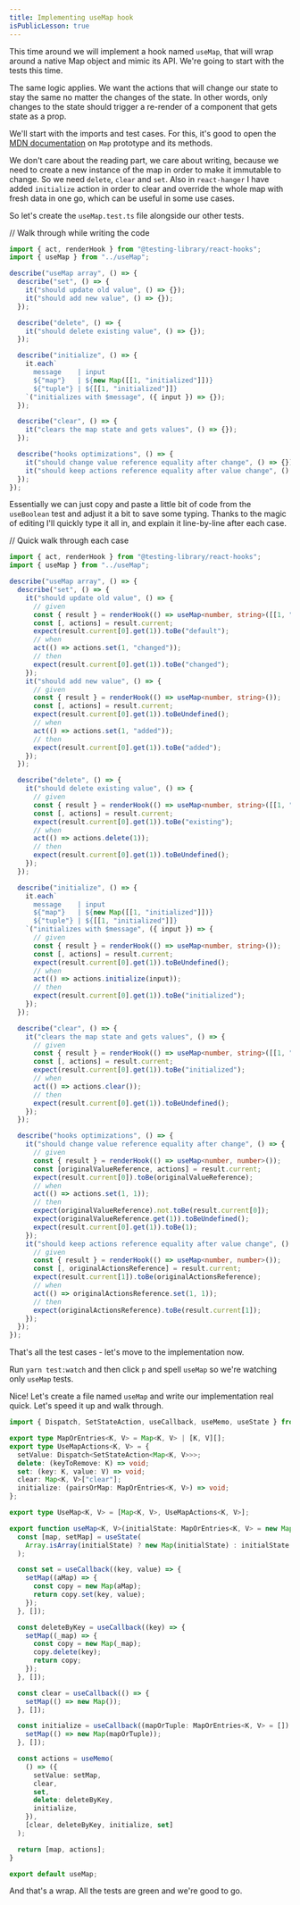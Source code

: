 ```yaml
---
title: Implementing useMap hook
isPublicLesson: true
---
```


This time around we will implement a hook named `useMap`, that will wrap around a native Map object and mimic its API. We're going to start with the tests this time.

The same logic applies. We want the actions that will change our state to stay the same no matter the changes of the state. In other words, only changes to the state should trigger
a re-render of a component that gets state as a prop.

We'll start with the imports and test cases. For this, it's good to open the [MDN documentation](https://developer.mozilla.org/ru/docs/Web/JavaScript/Reference/Global_Objects/Map) on `Map` prototype and its methods.

We don't care about the reading part, we care about writing, because we need to create a new instance of the map in order to make it immutable to change. So we need `delete`, `clear` and `set`. Also in `react-hanger` I have added `initialize` action in order to clear and override the whole map with fresh data in one go, which can be useful in some use cases.

So let's create the `useMap.test.ts` file alongside our other tests.

// Walk through while writing the code

```ts
import { act, renderHook } from "@testing-library/react-hooks";
import { useMap } from "../useMap";

describe("useMap array", () => {
  describe("set", () => {
    it("should update old value", () => {});
    it("should add new value", () => {});
  });

  describe("delete", () => {
    it("should delete existing value", () => {});
  });

  describe("initialize", () => {
    it.each`
      message    | input
      ${"map"}   | ${new Map([[1, "initialized"]])}
      ${"tuple"} | ${[[1, "initialized"]]}
    `("initializes with $message", ({ input }) => {});
  });

  describe("clear", () => {
    it("clears the map state and gets values", () => {});
  });

  describe("hooks optimizations", () => {
    it("should change value reference equality after change", () => {});
    it("should keep actions reference equality after value change", () => {});
  });
});
```

Essentially we can just copy and paste a little bit of code from the `useBoolean` test and adjust it a bit to save some typing. Thanks to the magic of editing I'll quickly type it all in, and explain it line-by-line after each case.

// Quick walk through each case

```ts
import { act, renderHook } from "@testing-library/react-hooks";
import { useMap } from "../useMap";

describe("useMap array", () => {
  describe("set", () => {
    it("should update old value", () => {
      // given
      const { result } = renderHook(() => useMap<number, string>([[1, "default"]]));
      const [, actions] = result.current;
      expect(result.current[0].get(1)).toBe("default");
      // when
      act(() => actions.set(1, "changed"));
      // then
      expect(result.current[0].get(1)).toBe("changed");
    });
    it("should add new value", () => {
      // given
      const { result } = renderHook(() => useMap<number, string>());
      const [, actions] = result.current;
      expect(result.current[0].get(1)).toBeUndefined();
      // when
      act(() => actions.set(1, "added"));
      // then
      expect(result.current[0].get(1)).toBe("added");
    });
  });

  describe("delete", () => {
    it("should delete existing value", () => {
      // given
      const { result } = renderHook(() => useMap<number, string>([[1, "existing"]]));
      const [, actions] = result.current;
      expect(result.current[0].get(1)).toBe("existing");
      // when
      act(() => actions.delete(1));
      // then
      expect(result.current[0].get(1)).toBeUndefined();
    });
  });

  describe("initialize", () => {
    it.each`
      message    | input
      ${"map"}   | ${new Map([[1, "initialized"]])}
      ${"tuple"} | ${[[1, "initialized"]]}
    `("initializes with $message", ({ input }) => {
      // given
      const { result } = renderHook(() => useMap<number, string>());
      const [, actions] = result.current;
      expect(result.current[0].get(1)).toBeUndefined();
      // when
      act(() => actions.initialize(input));
      // then
      expect(result.current[0].get(1)).toBe("initialized");
    });
  });

  describe("clear", () => {
    it("clears the map state and gets values", () => {
      // given
      const { result } = renderHook(() => useMap<number, string>([[1, "initialized"]]));
      const [, actions] = result.current;
      expect(result.current[0].get(1)).toBe("initialized");
      // when
      act(() => actions.clear());
      // then
      expect(result.current[0].get(1)).toBeUndefined();
    });
  });

  describe("hooks optimizations", () => {
    it("should change value reference equality after change", () => {
      // given
      const { result } = renderHook(() => useMap<number, number>());
      const [originalValueReference, actions] = result.current;
      expect(result.current[0]).toBe(originalValueReference);
      // when
      act(() => actions.set(1, 1));
      // then
      expect(originalValueReference).not.toBe(result.current[0]);
      expect(originalValueReference.get(1)).toBeUndefined();
      expect(result.current[0].get(1)).toBe(1);
    });
    it("should keep actions reference equality after value change", () => {
      // given
      const { result } = renderHook(() => useMap<number, number>());
      const [, originalActionsReference] = result.current;
      expect(result.current[1]).toBe(originalActionsReference);
      // when
      act(() => originalActionsReference.set(1, 1));
      // then
      expect(originalActionsReference).toBe(result.current[1]);
    });
  });
});
```

That's all the test cases - let's move to the implementation now.

Run `yarn test:watch` and then click `p` and spell `useMap` so we're watching only `useMap` tests.

Nice! Let's create a file named `useMap` and write our implementation real quick. Let's speed it up and walk through.

```ts
import { Dispatch, SetStateAction, useCallback, useMemo, useState } from "react";

export type MapOrEntries<K, V> = Map<K, V> | [K, V][];
export type UseMapActions<K, V> = {
  setValue: Dispatch<SetStateAction<Map<K, V>>>;
  delete: (keyToRemove: K) => void;
  set: (key: K, value: V) => void;
  clear: Map<K, V>["clear"];
  initialize: (pairsOrMap: MapOrEntries<K, V>) => void;
};

export type UseMap<K, V> = [Map<K, V>, UseMapActions<K, V>];

export function useMap<K, V>(initialState: MapOrEntries<K, V> = new Map()): UseMap<K, V> {
  const [map, setMap] = useState(
    Array.isArray(initialState) ? new Map(initialState) : initialState
  );

  const set = useCallback((key, value) => {
    setMap((aMap) => {
      const copy = new Map(aMap);
      return copy.set(key, value);
    });
  }, []);

  const deleteByKey = useCallback((key) => {
    setMap((_map) => {
      const copy = new Map(_map);
      copy.delete(key);
      return copy;
    });
  }, []);

  const clear = useCallback(() => {
    setMap(() => new Map());
  }, []);

  const initialize = useCallback((mapOrTuple: MapOrEntries<K, V> = []) => {
    setMap(() => new Map(mapOrTuple));
  }, []);

  const actions = useMemo(
    () => ({
      setValue: setMap,
      clear,
      set,
      delete: deleteByKey,
      initialize,
    }),
    [clear, deleteByKey, initialize, set]
  );

  return [map, actions];
}

export default useMap;
```

And that's a wrap. All the tests are green and we're good to go.
